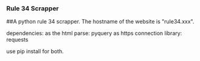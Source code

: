 ### Rule 34 Scrapper
##A python rule 34 scrapper. The hostname of the website is "rule34.xxx".

dependencies: as the html parse: pyquery
as https connection library: requests

use pip install for both.
